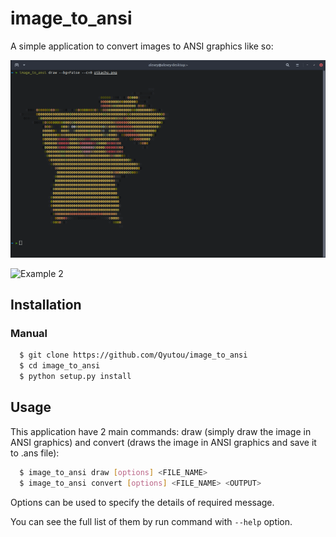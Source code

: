 # image_to_ansi
A simple application to convert images to ANSI graphics like so:

![Example 1](https://github.com/Qyutou/image_to_ansi/blob/main/example/example1.png)

![Example 2](https://github.com/Qyutou/image_to_ansi/blob/main/example/example2.png)

## Installation
### Manual
```bash
  $ git clone https://github.com/Qyutou/image_to_ansi
  $ cd image_to_ansi
  $ python setup.py install
```

## Usage
This application have 2 main commands: draw (simply draw the image in ANSI graphics) 
and convert (draws the image in ANSI graphics and save it to .ans file):
```bash
  $ image_to_ansi draw [options] <FILE_NAME>
  $ image_to_ansi convert [options] <FILE_NAME> <OUTPUT>
```
Options can be used to specify the details of required message. 

You can see the full list of them by run command with ``--help`` option.
